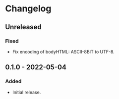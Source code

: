 # Changelog

## Unreleased

### Fixed

- Fix encoding of bodyHTML: ASCII-8BIT to UTF-8.

## 0.1.0 - 2022-05-04

### Added

- Initial release.
